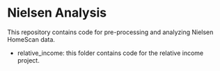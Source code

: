 # Nielsen Analysis

This repository contains code for pre-processing and analyzing Nielsen HomeScan data.

- relative_income: this folder contains code for the relative income project.
